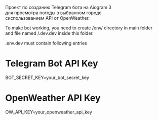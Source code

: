 Проект по созданию Telegram бота на Aiogram 3</br>
для просмотра погоды в выбранном городе</br> 
сиспользованием API от OpenWeather.</br> 

To make bot working, you need to create /env/ directory in main folder</br> 
and file named /.dev.dev inside this folder.</br>

.env.dev must contain following entries</br>

# Telegram Bot API Key
BOT_SECRET_KEY=your_bot_secret_key

# OpenWeather API Key
OW_API_KEY=your_openweather_api_key
